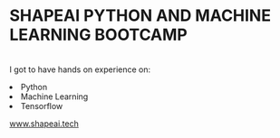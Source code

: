 # SHAPEAI PYTHON AND MACHINE LEARNING BOOTCAMP

<br>I got to have hands on experience on:
<li>Python
<li>Machine Learning
<li>Tensorflow

<a href="https://www.shapeai.tech"> www.shapeai.tech</a>

